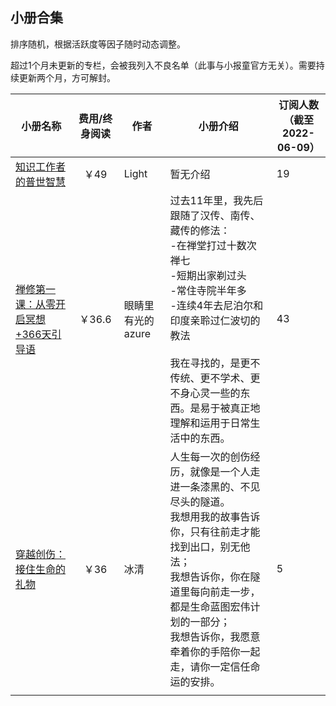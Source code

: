 
## 小册合集

排序随机，根据活跃度等因子随时动态调整。



超过1个月未更新的专栏，会被我列入不良名单（此事与小报童官方无关）。需要持续更新两个月，方可解封。


| 小册名称                                                     | 费用/终身阅读 | 作者              | 小册介绍                                                     | 订阅人数<br />（截至2022-06-09） |
| ------------------------------------------------------------ | :-----------: | ----------------- | ------------------------------------------------------------ | -------------------------------- |
| [知识工作者的普世智慧](https://xiaobot.net/p/universal-wisdom) |     ￥49      | Light             | 暂无介绍                                                     | 19                               |
| [禅修第一课：从零开启冥想+366天引导语](https://xiaobot.net/p/Meditation101) |    ￥36.6     | 眼睛里有光的azure | 过去11年里，我先后跟随了汉传、南传、藏传的修法：<br/>-在禅堂打过十数次禅七<br/>-短期出家剃过头<br/>-常住寺院半年多<br/>-连续4年去尼泊尔和印度亲聆过仁波切的教法<br/><br/>我在寻找的，是更不传统、更不学术、更不身心灵一些的东西。是易于被真正地理解和运用于日常生活中的东西。 | 43                               |
| [穿越创伤：接住生命的礼物](https://xiaobot.net/p/gift)       |     ￥36      | 冰清              | 人生每一次的创伤经历，就像是一个人走进一条漆黑的、不见尽头的隧道。<br/>我想用我的故事告诉你，只有往前走才能找到出口，别无他法；<br/>我想告诉你，你在隧道里每向前走一步，都是生命蓝图宏伟计划的一部分；<br/>我想告诉你，我愿意牵着你的手陪你一起走，请你一定信任命运的安排。 | 5                                |
|                                                              |               |                   |                                                              |                                  |



